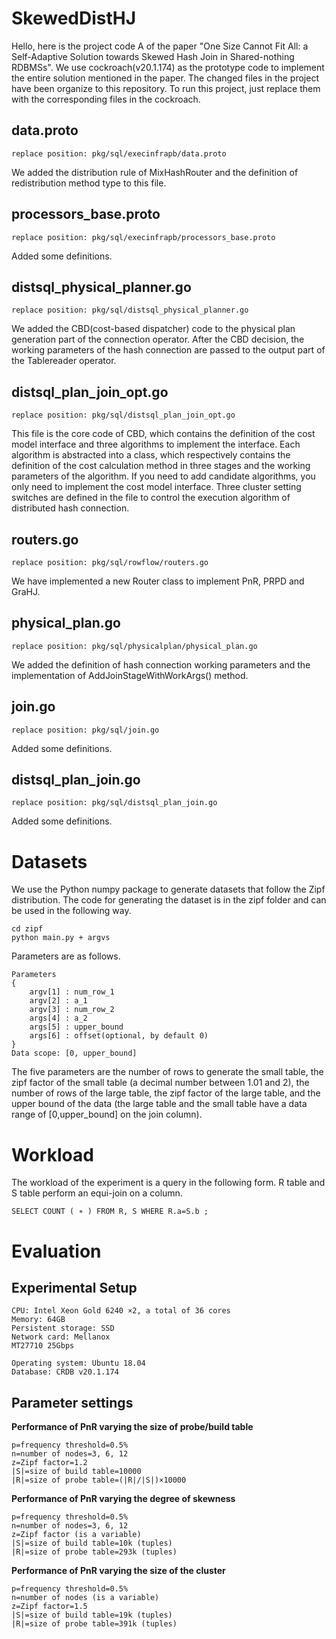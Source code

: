 # SkewedDistHJ
Hello, here is the project code A of the paper "One Size Cannot Fit All: a Self-Adaptive Solution towards Skewed Hash Join in Shared-nothing RDBMSs". We use cockroach(v20.1.174) as the prototype code to implement the entire solution mentioned in the paper. The changed files in the project have been organize to this repository. To run this project, just replace them with the corresponding files in the cockroach.

## data.proto
```
replace position: pkg/sql/execinfrapb/data.proto
```
We added the distribution rule of MixHashRouter and the definition of redistribution method type to this file.

## processors_base.proto
```
replace position: pkg/sql/execinfrapb/processors_base.proto
```
Added some definitions.

## distsql_physical_planner.go
```
replace position: pkg/sql/distsql_physical_planner.go
```
We added the CBD(cost-based dispatcher) code to the physical plan generation part of the connection operator. After the CBD decision, the working parameters of the hash connection are passed to the output part of the Tablereader operator.

## distsql_plan_join_opt.go
```
replace position: pkg/sql/distsql_plan_join_opt.go
```
This file is the core code of CBD, which contains the definition of the cost model interface and three algorithms to implement the interface. Each algorithm is abstracted into a class, which respectively contains the definition of the cost calculation method in three stages and the working parameters of the algorithm. If you need to add candidate algorithms, you only need to implement the cost model interface. Three cluster setting switches are defined in the file to control the execution algorithm of distributed hash connection.

## routers.go
```
replace position: pkg/sql/rowflow/routers.go
```
We have implemented a new Router class to implement PnR, PRPD and GraHJ.

## physical_plan.go
```
replace position: pkg/sql/physicalplan/physical_plan.go
```
We added the definition of hash connection working parameters and the implementation of AddJoinStageWithWorkArgs() method.

## join.go
```
replace position: pkg/sql/join.go
```
Added some definitions.

## distsql_plan_join.go
```
replace position: pkg/sql/distsql_plan_join.go
```
Added some definitions.
# Datasets
We use the Python numpy package to generate datasets that follow the Zipf distribution. The code for generating the dataset is in the zipf folder and can be used in the following way.
```
cd zipf
python main.py + argvs
```
Parameters are as follows.
```
Parameters
{
    argv[1] : num_row_1
    argv[2] : a_1
    argv[3] : num_row_2 
    args[4] : a_2
    args[5] : upper_bound
    args[6] : offset(optional, by default 0)
}
Data scope: [0, upper_bound]
```
The five parameters are the number of rows to generate the small table, the zipf factor of the small table (a decimal number between 1.01 and 2), the number of rows of the large table, the zipf factor of the large table, and the upper bound of the data (the large table and the small table have a data range of [0,upper_bound] on the join column).
# Workload
The workload of the experiment is a query in the following form. R table and S table perform an equi-join on a column.
```
SELECT COUNT ( ∗ ) FROM R, S WHERE R.a=S.b ;
```
# Evaluation
## Experimental Setup
```
CPU: Intel Xeon Gold 6240 ×2, a total of 36 cores
Memory: 64GB
Persistent storage: SSD
Network card: Mellanox
MT27710 25Gbps
```
```
Operating system: Ubuntu 18.04
Database: CRDB v20.1.174
```
## Parameter settings
**Performance of PnR varying the size of probe/build table**
```
p=frequency threshold=0.5%
n=number of nodes=3, 6, 12
z=Zipf factor=1.2
|S|=size of build table=10000
|R|=size of probe table=(|R|/|S|)×10000
```
**Performance of PnR varying the degree of skewness**
```
p=frequency threshold=0.5%
n=number of nodes=3, 6, 12
z=Zipf factor (is a variable)
|S|=size of build table=10k (tuples)
|R|=size of probe table=293k (tuples)
```
**Performance of PnR varying the size of the cluster**
```
p=frequency threshold=0.5%
n=number of nodes (is a variable)
z=Zipf factor=1.5
|S|=size of build table=19k (tuples)
|R|=size of probe table=391k (tuples)
```

